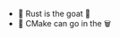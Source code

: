  - 🦀 Rust is the goat 🐐
 - 🤮 CMake can go in the 🗑️ 

<!---
opt-joe/opt-joe is a ✨ special ✨ repository because its `README.md` (this file) appears on your GitHub profile.
You can click the Preview link to take a look at your changes.
--->
